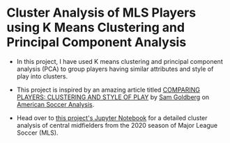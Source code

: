 # Cluster Analysis of MLS Players using K Means Clustering and Principal Component Analysis


* In this project, I have used K means clustering and principal component analysis (PCA) to group players having similar attributes and style of play into clusters. 


* This project is inspired by an amazing article titled [COMPARING PLAYERS: CLUSTERING AND STYLE OF PLAY](https://www.americansocceranalysis.com/home/2020/3/3/clustering) by [Sam Goldberg](https://www.americansocceranalysis.com/?author=5e260cf5e3c0a94c0a87edaa) on [American Soccer Analysis](https://www.americansocceranalysis.com/). 


* Head over to [this project's Jupyter Notebook](https://github.com/prateek-senapati/cluster-analysis-mls/blob/main/Cluster%20Analysis%20of%20MLS%20Players%20using%20K%20Means%20Clustering%20and%20Principal%20Component%20Analysis.ipynb) for a detailed cluster analysis of central midfielders from the 2020 season of Major League Soccer (MLS). 
